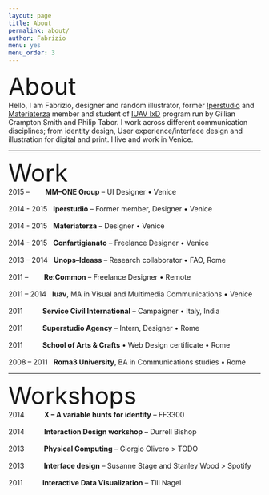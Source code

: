 ```yaml
---
layout: page
title: About
permalink: about/
author: Fabrizio
menu: yes
menu_order: 3
---
```


<font size="42px">About</font>
<br>
Hello, I am Fabrizio, designer and random illustrator, former <a href="http://www.iperstudio.net/" target="_blank">Iperstudio</a> and <a href="http://materiaterza.com/" target="_blank">Materiaterza</a> member and student of <a href="http://www.interaction-venice.com/" target="_blank">IUAV IxD</a> program run by Gillian Crampton Smith and Philip Tabor.
I work across different communication disciplines; from identity design, User experience/interface design and illustration for digital and print. I live and work in Venice.
<hr>

<font size="42px">Work</font>
<br>
2015 – &nbsp;&nbsp;&nbsp;&nbsp;&nbsp;&nbsp; <b>MM–ONE Group</b> – UI Designer • Venice
<br>
<br>
2014 - 2015 &nbsp; <b>Iperstudio</b> – Former member, Designer • Venice
<br>
<br>
2014 - 2015 &nbsp; <b>Materiaterza</b> – Designer • Venice
<br>
<br>
2014 - 2015 &nbsp; <b>Confartigianato</b> – Freelance Designer • Venice
<br>
<br>
2013 – 2014 &nbsp; <b>Unops–Ideass</b> – Research collaborator • FAO, Rome
<br>
<br>
2011 – &nbsp;&nbsp;&nbsp;&nbsp;&nbsp;&nbsp; <b>Re:Common</b> – Freelance Designer • Remote
<br>
<br>
2011 – 2014 &nbsp; <b>Iuav</b>, MA in Visual and Multimedia Communications • Venice
<br>
<br>
2011 &nbsp;&nbsp;&nbsp;&nbsp;&nbsp;&nbsp;&nbsp;&nbsp; <b>Service Civil International</b> – Campaigner • Italy, India
<br>
<br>
2011 &nbsp;&nbsp;&nbsp;&nbsp;&nbsp;&nbsp;&nbsp;&nbsp; <b>Superstudio Agency</b> – Intern, Designer • Rome
<br>
<br>
2011 &nbsp;&nbsp;&nbsp;&nbsp;&nbsp;&nbsp;&nbsp;&nbsp; <b>School of Arts & Crafts</b> • Web Design certificate • Rome
<br>
<br>
2008 – 2011 &nbsp; <b>Roma3 University</b>, BA in Communications studies • Rome
<hr>

<font size="42px">Workshops</font>
<br>
2014 &nbsp;&nbsp;&nbsp;&nbsp;&nbsp;&nbsp;&nbsp;&nbsp; <b>X – A variable hunts for identity</b> – FF3300
<br>
<br>
2014 &nbsp;&nbsp;&nbsp;&nbsp;&nbsp;&nbsp;&nbsp;&nbsp; <b>Interaction Design workshop</b> – Durrell Bishop
<br>
<br>
2013 &nbsp;&nbsp;&nbsp;&nbsp;&nbsp;&nbsp;&nbsp;&nbsp; <b>Physical Computing</b> – Giorgio Olivero > TODO
<br>
<br>
2013 &nbsp;&nbsp;&nbsp;&nbsp;&nbsp;&nbsp;&nbsp;&nbsp; <b>Interface design</b> – Susanne Stage and Stanley Wood > Spotify
<br>
<br>
2011 &nbsp;&nbsp;&nbsp;&nbsp;&nbsp;&nbsp;&nbsp;&nbsp; <b>Interactive Data Visualization</b> – Till Nagel
<br>
<br>

<!--
FFFF33
I graduated in 2014 at IUAV University of Venice, Master in Visual and Multimedia Communication – <a href="http://www.interaction-venice.com/" target="_blank">IxD program</a> – run by Gillian Crampton Smith and Philip Tabor.
-->

<!--
<p>
I joined as Interaction and Visual designer, <a href="http://www.iperstudio.net/" target="_blank"><font color="black">Iperstudio </a></font> Design Network for <font color="blue"><a href="https://www.careof.org/" target="_blank"><font color="black">C/O</a></font> web project and <a href="http://materiaterza.com/" target="_blank"><font color="black">Materiaterza</a></font> Design Collective for <a href="http://venice-future.com/" target="_blank"><font color="black">V>>F</a></font> project.
</p>
-->
<!--
I design communication strategies and interfaces, building navigation flow, wireframes, mockups and prototypes for web products.
<p>
<!-- I am a member of <a href="http://www.iperstudio.net/about" target="_blank">Iperstudio Design Network</a>. -->
<!--
As designer and illustrator I collaborated with agencies and organizations such as Unops—Ideass, Confartigianato Venezia, Re:common, Careof, Zeroviolenza, Superstudio media agency, BTM + Salviati, Materiaterza Design Collective.
-->
<br>

<p>
<!--
The latest project I worked on is <a href="https://www.careof.org/" target="_blank">Careof website</a>.
You can explore part of my work visiting <a href="http://fabriziogoglia.com//Projects/">Projects section</a> or <a href="http://www.iperstudio.net" target="_blank">Iperstudio website</a>. For collaborative inquiries or sharing ideas please contact me via <a href="mailto:info@fabriziogoglia.com">email</a>.
-->
</p>
